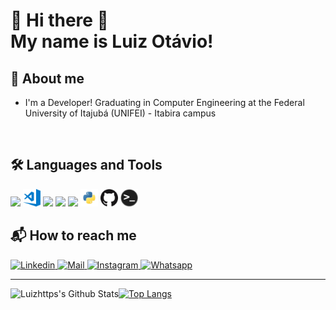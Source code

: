# **👋 Hi there 👋 <br> My name is Luiz Otávio!**

## 📌 **About me**
- I'm a Developer! Graduating in Computer Engineering at the Federal University of Itajubá (UNIFEI) - Itabira campus 
<br />

## 🛠 **Languages and Tools**
<img width="28px" src="https://user-images.githubusercontent.com/69612875/98893930-6001a100-2482-11eb-80c4-9fd6b3579027.png"/>
<img width="28px" src="https://raw.githubusercontent.com/github/explore/80688e429a7d4ef2fca1e82350fe8e3517d3494d/topics/visual-studio-code/visual-studio-code.png"/>
<img width="28px" src="https://user-images.githubusercontent.com/69612875/99216294-17b0ee80-27b4-11eb-8f81-eb9fa1c7a6ae.png"/>
<img width="28px" src="https://user-images.githubusercontent.com/69612875/98977302-3b93dc00-24f7-11eb-8990-e28b1295d105.png"/>
<img width="28px" src="https://user-images.githubusercontent.com/69612875/98892374-f59b3180-247e-11eb-836c-4a550cfcae61.png"/>
<img width="28px" src="https://raw.githubusercontent.com/github/explore/80688e429a7d4ef2fca1e82350fe8e3517d3494d/topics/python/python.png"/>
<img width="28px" src="https://raw.githubusercontent.com/github/explore/78df643247d429f6cc873026c0622819ad797942/topics/github/github.png"/>
<img width="28px" src="https://raw.githubusercontent.com/github/explore/80688e429a7d4ef2fca1e82350fe8e3517d3494d/topics/terminal/terminal.png"/>
<br />

## 📬 **How to reach me**
<a href="https://www.linkedin.com/in/luiz-otavio-mendes-327a37190">
    <img width="28px" alt="Linkedin" src="https://cdn.jsdelivr.net/npm/simple-icons@v3/icons/linkedin.svg"/>
</a>
<a href="mailto:lotavio18@icloud.com">  
    <img width="28px" alt="Mail" src="https://cdn.jsdelivr.net/npm/simple-icons@3.12.3/icons/mail-dot-ru.svg">
</a>
<a href="https://instagram.com/luizmendes.st">
    <img width="28px" alt="Instagram" src="https://cdn.jsdelivr.net/npm/simple-icons@v3/icons/instagram.svg">
</a>
<a href="https://api.whatsapp.com/send?phone=+5535997394500">
    <img width="28px" alt="Whatsapp" src="https://cdn.jsdelivr.net/npm/simple-icons@v3/icons/whatsapp.svg">
</a>

---
<img align="left" alt="Luizhttps's Github Stats" src="https://github-readme-stats.vercel.app/api?username=luizhttps&show_icons=true&hide_border=true" />

[![Top Langs](https://github-readme-stats.vercel.app/api/top-langs/?username=luizhttps)](https://github.com/luizhttps)


[instagram]: https://instagram.com/kinzin_luiz
[linkedin]: https://linkedin.com/in/luiz-otavio-mendes-327a37190
